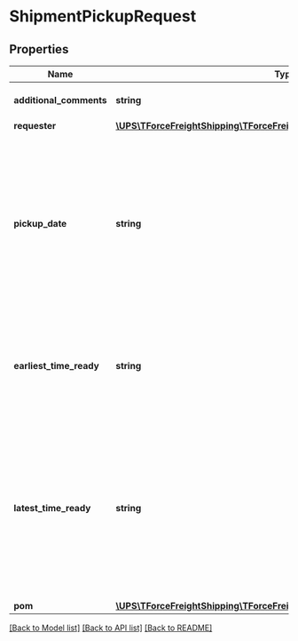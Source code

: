 # ShipmentPickupRequest

## Properties
Name | Type | Description | Notes
------------ | ------------- | ------------- | -------------
**additional_comments** | **string** | Additional pickup comments or instructions | [optional] 
**requester** | [**\UPS\TForceFreightShipping\TForceFreightShipping\PickupRequestRequester**](PickupRequestRequester.md) |  | [optional] 
**pickup_date** | **string** | Date of the Pickup.  Format: YYYYMMDD. Ground pickup may be scheduled up to 42 days in the future. Note: This element will act as PickupDate or DropOffDate based on the presence of PickupTimeReady or DropOffTimeReady element. | 
**earliest_time_ready** | **string** | The earliest time a shipment is ready to be picked up. The time is on a 24 hour clock.  Format: HHMM HH &#x3D; Hour values 00 to 23 MM &#x3D; Minute values 00 to 59 | [optional] 
**latest_time_ready** | **string** | The latest time a shipment can be picked up. Can be also referred as the Closing Time for a pickup time window. The time is on a 24 hour clock.  Format: HHMM HH &#x3D; Hour values 00 to 23 MM &#x3D; Minute values 00 to 59 Optional if the account type is House. | 
**pom** | [**\UPS\TForceFreightShipping\TForceFreightShipping\PickupRequestPOM**](PickupRequestPOM.md) |  | [optional] 

[[Back to Model list]](../../README.md#documentation-for-models) [[Back to API list]](../../README.md#documentation-for-api-endpoints) [[Back to README]](../../README.md)

